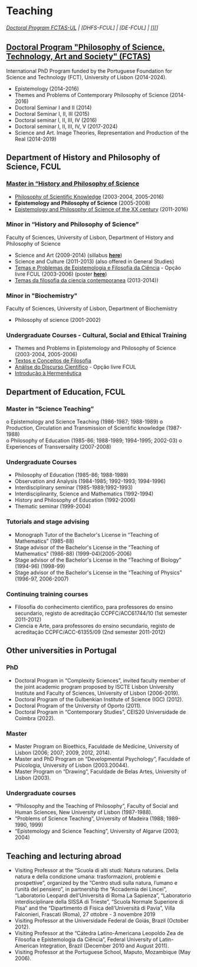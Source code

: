# Teaching

###### [Doctoral Program FCTAS-UL](#Doctoral-Program-FCTAS-UL) | [DHFS-FCUL] | [DE-FCUL] | [][]


## [Doctoral Program "Philosophy of Science, Technology, Art and Society" (FCTAS)](https://phd-fctas.campus.ciencias.ulisboa.pt/)
International PhD Program funded by the Portuguese Foundation for Science and Technology (FCT), University of Lisbon (2014-2024). 

* Epistemology (2014-2016) 
* Themes and Problems of Contemporary Philosophy of Science (2014-2016)
* Doctoral Seminar I and II (2014)
* Doctoral Seminar I, II, III (2015)
* Doctoral seminar I, II, III, IV (2016)
* Doctoral seminar I, II, III, IV, V (2017-2024)
* Science and Art. Image Theories, Representation and Production of the Real (2014-2019) 

## Department of History and Philosophy of Science, FCUL  

### **[Master in “History and Philosophy of Science](https://ciencias.ulisboa.pt/sites/default/files/fcul/dep/sahfc/doc/dossier%20mestrado%202011-12.pdf)**
* [Philosophy of Scientific Knowledge](https://webpages.ciencias.ulisboa.pt/~ommartins/fcc/index.html) (2003-2004, 2005-2016)
* **Epistemology and Philosophy of Science** (2005-2008)
* [Epistemology and Philosophy of Science of the XX century](https://webpages.ciencias.ulisboa.pt/~ommartins/docencia/epistemologia_filccs.htm) (2011-2016)

### Minor in “History and Philosophy of Science” 
Faculty of Sciences, University of Lisbon, Department of History and Philosophy of Science
* Science and Art (2009-2014) (sillabus [**here**](https://webpages.ciencias.ulisboa.pt/~ommartins/docencia/ciencia_arte.htm))
* Science and Culture (2011-2013) (also offered in General Studies)
* [Temas e Problemas de Epistemologia e Filosofia da Ciência](https://webpages.ciencias.ulisboa.pt/~ommartins/docencia/temas.htm) - Opção livre FCUL (2003-2006) (poster [**here**](https://webpages.ciencias.ulisboa.pt/~ommartins/images/cartaz3.pdf))
* [Temas da filosofia da ciencia contemporanea](https://webpages.ciencias.ulisboa.pt/~ommartins/pdfs/minor_Temas%20da%20Fil%20CC%20contemp.pdf) (2013-2014))

### Minor in "Biochemistry" 
Faculty of Sciences, University of Lisbon, Department of Biochemistry
* Philosophy of science (2001-2002) 

### Undergraduate Courses - Cultural, Social and Ethical Training 
* Themes and Problems in Epistemology and Philosophy of Science (2003-2004, 2005-2006) 
* [Textos e Conceitos de Filosofia](https://webpages.ciencias.ulisboa.pt/~ommartins/docencia/filosofia.htm)
* [Análise do Discurso Científico](https://webpages.ciencias.ulisboa.pt/~ommartins/docencia/discurso.htm) - Opção livre FCUL
* [Introdução à Hermenêutica](https://webpages.ciencias.ulisboa.pt/~ommartins/docencia/heremeneutica.htm)


## Department of Education, FCUL 

### Master in “Science Teaching” 
o	Epistemology and Science Teaching (1986-1987; 1988-1989) 
o	Production, Circulation and Transmission of Scientific knowledge (1987-1988)  
o	Philosophy of Education (1985-86; 1988-1989; 1994-1995; 2002-03) 
o	Experiences of Transversality (2007-2008)  
  
###  Undergraduate Courses 
* Philosophy of Education (1985-86; 1988-1989)
* Observation and Analysis (1984-1985; 1992-1993; 1994-1996) 
* Interdisciplinary seminar (1985-1989;1992-1993) 
* Interdisciplinarity, Science and Mathematics (1992-1994) 
* History and Philosophy of Education (1992-2006)
* Thematic seminar (1999-2004) 

### Tutorials and stage advising 
* Monograph Tutor of the Bachelor's License in “Teaching of Mathematics” (1985-88)
* Stage advisor of the Bachelor's License in the “Teaching of Mathematics” (1986-88) (1999-04)(2005-2006)
* Stage advisor of the Bachelor's License in the “Teaching of Biology” (1994-96) (1998-99)
* Stage advisor of the Bachelor's License in the “Teaching of Physics” (1996-97, 2006-2007) 

### Continuing training courses 
* Filosofia do conhecimento cientifico, para professores do ensino secundario, registo de acreditação CCPFC/ACC61744/10 (1st semester 2011-2012)
* Ciencia e Arte, para professores do ensino secundario, registo de acreditação CCPFC/ACC-61355/09 (2nd semester 2011-2012)


## Other universities in Portugal
 
### PhD
* Doctoral Program in “Complexity Sciences”, invited faculty member of the joint academic program proposed by  ISCTE Lisbon University Institute and Faculty of Sciences, University of Lisbon (2006-2019).
* Doctoral Program of the Gulbenkian Institute of Science (IGC) (2012).
* Doctoral Program of the University of Oporto (2011).
* Doctoral Program in “Contemporary Studies”, CEIS20 Universidade de Coimbra (2022).

### Master
* Master Program on Bioethics, Faculdade de Medicine, University of Lisbon (2006; 2007; 2009, 2012, 2014). 
* Master and PhD Program on “Developmental Psychology”, Faculdade of Psicologia, University of Lisbon (2003.20044). 
* Master Program on “Drawing”, Faculdade de Belas Artes, University of Lisbon (2003). 

### Undergraduate courses 
* “Philosophy and the Teaching of Philosophy”, Faculty of Social and Human Sciences, New University of Lisbon (1987-1988).
* “Problems of Science Teaching”, University of Madeira (1988; 1989-1990, 1999)
*	“Epistemology and Science Teaching”, University of Algarve (2003; 2004)


## Teaching and lecturing abroad 

* Visiting Professor at the “Scuola di alti studi: Natura naturans. Della natura e della condizione umana: trasformazioni, problemi e prospettive”, organized by the “Centro studi sulla natura, l’umano e l’unità del pensiero”, in partnership the “Accademia dei Lincei”, “Laboratorio Leopardi dell’Università di Roma La Sapienza”, “Laboratorio interdisciplinare della SISSA di Trieste”, “Scuola Normale Superiore di Pisa” and the  “Dipartimento di Fisica dell’Università di Pavia”, Villa Falconieri, Frascati (Roma), 27 ottobre - 3 novembre 2019
* Visiting Professor at the Universidade Federal de Goiás, Brazil (October 2012).
* Visiting Professor at the “Cátedra Latino-Americana Leopoldo Zea de Filosofia e Epistemologia da Ciência”, Federal University of Latin-American Integration, Brazil (December 2010 and August 2011).
* Visiting Professor at the Portuguese School, Maputo, Mozambique (May 2006). 

